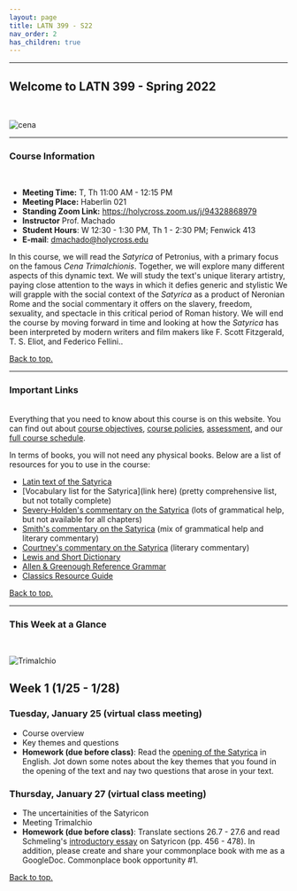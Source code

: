 ```yaml
---
layout: page
title: LATN 399 - S22
nav_order: 2
has_children: true
---
```

***

## Welcome to LATN 399 - Spring 2022
&nbsp;

![cena](https://i.gr-assets.com/images/S/compressed.photo.goodreads.com/hostedimages/1528569725i/25700012._SX540_.jpg)

***

### Course Information
&nbsp;  
- **Meeting Time:** T, Th 11:00 AM - 12:15 PM
- **Meeting Place:** Haberlin 021
- **Standing Zoom Link:** https://holycross.zoom.us/j/94328868979
- **Instructor** Prof. Machado
- **Student Hours**: W 12:30 - 1:30 PM, Th 1 - 2:30 PM; Fenwick 413
- **E-mail**: dmachado@holycross.edu

In this course, we will read the *Satyrica* of Petronius, with a primary focus on the famous *Cena Trimalchionis*. Together, we will explore many different aspects of this dynamic text. We will study the text's unique literary artistry, paying close attention to the ways in which it defies generic and stylistic  We will grapple with the social context of the *Satyrica* as a product of Neronian Rome and the social commentary it offers on the slavery, freedom, sexuality, and spectacle in this critical period of Roman history. We will end the course by moving forward in time and looking at how the *Satyrica* has been interpreted by modern writers and film makers like F. Scott Fitzgerald, T. S. Eliot, and Federico Fellini..

[Back to top.](#top)

***

### Important Links
&nbsp;  
Everything that you need to know about this course is on this website. You can find out about [course objectives](https://dominicmachado.github.io/course-objectives-latn399-s22), [course policies](https://dominicmachado.github.io/course-policies-latn399-s22), [assessment](https://dominicmachado.github.io/assessment-latn399-s22), and our [full course schedule](https://dominicmachado.github.io/schedule-latn399-s22).

In terms of books, you will not need any physical books. Below are a list of resources for you to use in the course:
- [Latin text of the Satyrica](https://drive.google.com/file/d/1DBJLXQc6pOO0QXmRG7E3mdGTn9LE6haZ/view?usp=sharing)
- [Vocabulary list for the Satyrica](link here) (pretty comprehensive list, but not totally complete)
- [Severy-Holden's commentary on the Satyrica](https://drive.google.com/file/d/12Zz7E6v2GCiy5QldSf5mnnYCd4cYFU3d/view?usp=sharing) (lots of grammatical help, but not available for all chapters)
- [Smith's commentary on the Satyrica](https://drive.google.com/file/d/1k4K0w_ywQaOCt7Ab8ztaLUKBN0tRg396/view?usp=sharing) (mix of grammatical help and literary commentary)
- [Courtney's commentary on the Satyrica](https://drive.google.com/file/d/12Zz7E6v2GCiy5QldSf5mnnYCd4cYFU3d/view?usp=sharing) (literary commentary)
- [Lewis and Short Dictionary](http://folio2.furman.edu/lewis-short/index.html)
- [Allen & Greenough Reference Grammar](http://dcc.dickinson.edu/grammar/latin/credits-and-reuse)
- [Classics Resource Guide](https://libguides.holycross.edu/classics)

[Back to top.](#top)

***

### This Week at a Glance
&nbsp;  

![Trimalchio](https://s3.amazonaws.com/media.harvardartmuseums.org/production/file_uploads/Events/images/000/000/293/hero/Tyranny-of-bad-taste_calendarFINAL.jpg)

## Week 1 (1/25 - 1/28)

### Tuesday, January 25 (virtual class meeting)
- Course overview
- Key themes and questions
- **Homework (due before class)**: Read the [opening of the Satyrica](https://www.poetryintranslation.com/PITBR/Latin/PetroniusSatyriconPartI.php) in English. Jot down some notes about the key themes that you found in the opening of the text and nay two questions that arose in your text.

### Thursday, January 27 (virtual class meeting)
- The uncertainities of the Satyricon
- Meeting Trimalchio 
- **Homework (due before class)**: Translate sections 26.7 - 27.6 and read Schmeling's [introductory essay](https://drive.google.com/file/d/1W_e8shQdZrIkm7ENnOgXWo8K9j27GWol/view?usp=sharing) on Satyricon (pp. 456 - 478). In addition, please create and share your commonplace book with me as a GoogleDoc. Commonplace book opportunity #1. 


[Back to top.](#top)
